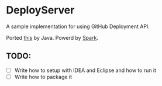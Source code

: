 # DeployServer

A sample implementation for using GitHub Deployment API.

Ported [this](https://developer.github.com/guides/delivering-deployments/) by Java. Powerd by [Spark](http://sparkjava.com/).

## TODO:
- [ ] Write how to setup with IDEA and Eclipse and how to run it
- [ ] Write how to package it